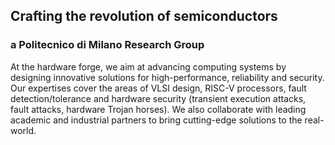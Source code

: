 ## Crafting the revolution of semiconductors
### a Politecnico di Milano Research Group

At the hardware forge, we aim at advancing computing systems by designing innovative solutions for high-performance, reliability and security. Our expertises cover the areas of VLSI design, RISC-V processors, fault detection/tolerance and hardware security (transient execution attacks, fault attacks, hardware Trojan horses). We also collaborate with leading academic and industrial partners to bring cutting-edge solutions to the real-world.
